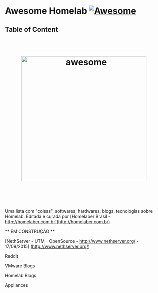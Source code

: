 # Awesome Homelab [![Awesome](https://cdn.rawgit.com/sindresorhus/awesome/d7305f38d29fed78fa85652e3a63e154dd8e8829/media/badge.svg)](https://github.com/homelaber/awesome-homelab)


## Table of Content

<h1 align="center">
	<br>
	<img width="400" src="https://rawgit.com/sindresorhus/awesome/master/media/logo.svg" alt="awesome">
	<br>
	<br>
	<br>
</h1>

Uma lista com "coisas", softwares, hardwares, blogs, tecnologias sobre Homelab. Editada e curada por [Homelaber Brasil - http://homelaber.com.br](http://homelaber.com.br)

** EM CONSTRUÇÃO **

[NethServer - UTM - OpenSource - http://www.nethserver.org/ - 17/09/2015] (http://www.nethserver.org/)

Reddit

VMware Blogs

Homelab Blogs

Appliances


